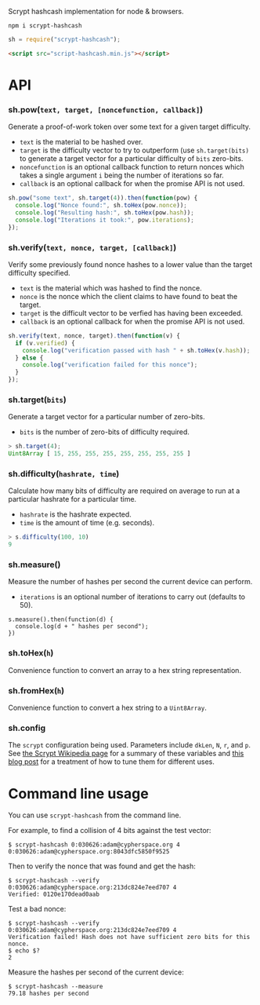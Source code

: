 Scrypt hashcash implementation for node & browsers.

```shell
npm i scrypt-hashcash
```

```javascript
sh = require("scrypt-hashcash");
```

```html
<script src="script-hashcash.min.js"></script>
```

# API

### sh.pow(`text, target, [noncefunction, callback]`)

Generate a proof-of-work token over some text for a given target difficulty.

 * `text` is the material to be hashed over.
 * `target` is the difficulty vector to try to outperform (use `sh.target(bits)` to generate a target vector for a particular difficulty of `bits` zero-bits.
 * `noncefunction` is an optional callback function to return nonces which takes a single argument `i` being the number of iterations so far.
 * `callback` is an optional callback for when the promise API is not used.

```javascript
sh.pow("some text", sh.target(4)).then(function(pow) {
  console.log("Nonce found:", sh.toHex(pow.nonce));
  console.log("Resulting hash:", sh.toHex(pow.hash));
  console.log("Iterations it took:", pow.iterations);
});
```

### sh.verify(`text, nonce, target, [callback]`)

Verify some previously found nonce hashes to a lower value than the target difficulty specified.

 * `text` is the material which was hashed to find the nonce.
 * `nonce` is the nonce which the client claims to have found to beat the target.
 * `target` is the difficult vector to be verfied has having been exceeded.
 * `callback` is an optional callback for when the promise API is not used.

```javascript
sh.verify(text, nonce, target).then(function(v) {
  if (v.verified) {
    console.log("verification passed with hash " + sh.toHex(v.hash));
  } else {
    console.log("verification failed for this nonce");
  }
});
```

### sh.target(`bits`)

Generate a target vector for a particular number of zero-bits.

 * `bits` is the number of zero-bits of difficulty required.

```javascript
> sh.target(4);
Uint8Array [ 15, 255, 255, 255, 255, 255, 255, 255 ]
```

### sh.difficulty(`hashrate, time`)

Calculate how many bits of difficulty are required on average to run at a particular hashrate for a particular time.

 * `hashrate` is the hashrate expected.
 * `time` is the amount of time (e.g. seconds).

```javascript
> s.difficulty(100, 10)
9
```

### sh.measure()

Measure the number of hashes per second the current device can perform.

 * `iterations` is an optional number of iterations to carry out (defaults to 50).

```
s.measure().then(function(d) {
  console.log(d + " hashes per second");
})
```

### sh.toHex(`h`)

Convenience function to convert an array to a hex string representation.

### sh.fromHex(`h`)

Convenience function to convert a hex string to a `Uint8Array`.

### sh.config

The `scrypt` configuration being used. Parameters include `dkLen`, `N`, `r`, and `p`. See [the Scrypt Wikipedia page](https://en.wikipedia.org/wiki/Scrypt#Algorithm) for a summary of these variables and [this blog post](https://blog.filippo.io/the-scrypt-parameters/) for a treatment of how to tune them for different uses.

# Command line usage

You can use `scrypt-hashcash` from the command line.

For example, to find a collision of 4 bits against the test vector:

```shell
$ scrypt-hashcash 0:030626:adam@cypherspace.org 4
0:030626:adam@cypherspace.org:8043dfc5850f9525
```

Then to verify the nonce that was found and get the hash:

```shell
$ scrypt-hashcash --verify 0:030626:adam@cypherspace.org:213dc824e7eed707 4
Verified: 0120e170dead0aab
```

Test a bad nonce:

```shell
$ scrypt-hashcash --verify 0:030626:adam@cypherspace.org:213dc824e7eed709 4
Verification failed! Hash does not have sufficient zero bits for this nonce.
$ echo $?
2
```

Measure the hashes per second of the current device:

```shell
$ scrypt-hashcash --measure
79.18 hashes per second
```
